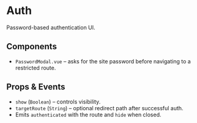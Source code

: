 # Auth

Password-based authentication UI.

## Components
- `PasswordModal.vue` – asks for the site password before navigating to a restricted route.

## Props & Events
- `show` (`Boolean`) – controls visibility.
- `targetRoute` (`String`) – optional redirect path after successful auth.
- Emits `authenticated` with the route and `hide` when closed.
